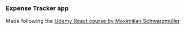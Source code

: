 ### Expense Tracker app

Made following the 
[Udemy React course by Maximilian Schwarzmüller](https://www.udemy.com/course/react-the-complete-guide-incl-redux/)